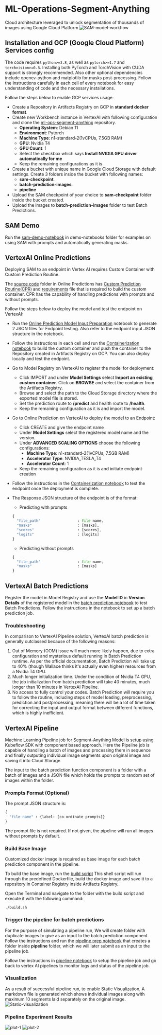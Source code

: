 # ML-Operations-Segment-Anything
Cloud architecture leveraged to unlock segmentation of thousands of images using Google Cloud Platform
![SAM-model-workflow](demo-notebooks/images/sam_workflow.png?raw=true)

## Installation and GCP (Google Cloud Platform) Services config
The code requires `python>=3.8`, as well as `pytorch>=1.7` and `torchvision>=0.8`. Installing both PyTorch and TorchVision with CUDA support is strongly recommended. Also other optional dependencies include opencv-python and matplotlib for masks post-processing. Follow the instructions carefully in each cell of every notebook for easy understanding of code and the necessary installations.

Follow the steps below to enable GCP services usage:
+ Create a Repository in Artifacts Registry on GCP in **standard docker format**.
+ Create new Workbench instance in VertexAI with following configuration and clone the [ml-ops-segment-anything](https://github.com/objectcomputing/ml-ops-segment-anything/tree/main) repository.
  - **Operating System**: Debian 11
  - **Environment**: Pytorch
  - **Machine Type**: n1-standard-2(1vCPUs, 7.5GB RAM)
  - **GPU**: Nvidia T4
  - **GPU Count**: 1
  - Select the checkbox which says **Install NVIDIA GPU driver automatically for me**
  - Keep the remaining configurations as it is
+ Create a bucket with unique name in Google Cloud Storage with default settings. Create 3 folders inside the bucket with following names:
  - **sam-checkpoint**.
  - **batch-prediction-images**.
  - **pipeline**
+ Upload the SAM checkpoint of your choice to **sam-checkpoint** folder inside the bucket created.
+ Upload the images to **batch-prediction-images** folder to test Batch Predictions.

## SAM Demo
Run the [sam-demo-notebook](https://github.com/objectcomputing/ml-ops-segment-anything/blob/dev/demo-notebooks/sam-demo.ipynb) in demo-notebooks folder for examples on using SAM with prompts and automatically generating masks.

## VertexAI Online Predictions
Deploying SAM to an endpoint in Vertex AI requires Custom Container with Custom Prediction Routine.

The [source code](https://github.com/objectcomputing/ml-ops-segment-anything/tree/dev/vertexAI_online_predictions/src) folder in Online Predictions has [Custom Prediction Routine(CPR)](https://github.com/objectcomputing/ml-ops-segment-anything/blob/dev/vertexAI_online_predictions/src/custom_sam_predictor.py) and [requirements](https://github.com/objectcomputing/ml-ops-segment-anything/blob/dev/vertexAI_online_predictions/src/requirements.txt) file that is required to build the custom container. CPR has the capability of handling predictions with prompts and without prompts. 

Follow the steps below to deploy the model and test the endpoint on VertexAI:

+ Run the [Online Prediction Model Input Preparation](https://github.com/objectcomputing/ml-ops-segment-anything/blob/dev/vertexAI_online_predictions/online_predict_model_input_prep.ipynb) notebook to generate 2 JSON files for Endpoint testing. Also refer to the endpoint input JSON structure in the notebook.
+ Follow the instructions in each cell and run the [Containerization notebook](https://github.com/objectcomputing/ml-ops-segment-anything/blob/dev/vertexAI_online_predictions/containerise-deploy.ipynb) to build the custom container and push the container to the Repository created in Artifacts Registry on GCP. You can also deploy locally and test the endpoint.
+ Go to Model Registry on VertexAI to register the model for deployment:
  - Click IMPORT and under **Model Settings** select **Import an existing custom container**. Click on **BROWSE** and select the container from the Artifacts Registry.
  - Browse and select the path to the Cloud Storage directory where the exported model file is stored.
  - Set the prediction route to **/predict** and health route to **/health**.
  - Keep the remaining configuration as it is and import the model.
+ Go to Online Prediction on VertexAI to deploy the model to an Endpoint:
  - Click CREATE and give the endpoint name
  - Under **Model Settings** select the registered model name and the version.
  - Under **ADVANCED SCALING OPTIONS** choose the following configurations:
    * **Machine Type**: n1-standard-2(1vCPUs, 7.5GB RAM)
    * **Accelerator Type**: NVIDIA_TESLA_T4
    * **Accelerator Count**: 1
  - Keep the remaining configuration as it is and initiate endpoint creation
+ Follow the instructions in the [Containerization notebook](https://github.com/objectcomputing/ml-ops-segment-anything/blob/dev/vertexAI_online_predictions/containerise-deploy.ipynb) to test the endpoint once the deployment is complete.
+ The Response JSON structure of the endpoint is of the format:
  - Predicting with prompts
  ```python
  {
    "file_path"                 : file name,
    "masks"                     : [masks],
    "scores"                    : [scores],
    "logits"                    : [logits]
  }
  ```
  
  - Predicting without prompts
  ```python
  {
    "file_path"                 : file name,
    "masks"                     : [masks]
  }
  ```
## VertexAI Batch Predictions
Register the model in Model Registry and use the **Model ID** in **Version Details** of the registered model in the [batch prediction notebook](https://github.com/objectcomputing/ml-ops-segment-anything/blob/dev/vertexAI_batch_prediction/batch_prediction.ipynb) to test Batch Predictions. Follow the instructions in the notebook to set up a batch prediction job.

### Troubleshooting
In comparison to VertexAI Pipeline solution, VertexAI batch prediction is generally outclassed because of the following reasons:

1. Out of Memory (OOM) issue will much more likely happen, due to extra configuration and mysterious default running in Batch Prediction runtime. As per the official documentation, Batch Prediction will take up to 40% (though Wallace thinks it's actually even higher) resources from a Nvidia T4 GPU.
2. Much longer initialization time. Under the condition of Nvidia T4 GPU, the job initialization from batch prediction will take 40 minutes, much longer than 10 minutes in VertexAI Pipeline.
3. No access to fully control your codes. Batch Prediction will require you to follow the routine, including steps of model loading, preprocessing, prediction and postprocessing, meaning there will be a lot of time taken for correcting the input and output format between different functions, which is highly inefficient. 

## VertexAI Pipeline
Machine Learning Pipeline job for Segment-Anything Model is setup using Kubeflow SDK with component based approach. Here the Pipeline job is capable of handling a batch of images and processing them in sequence and finally outputing individual image segments upon original image and saving it into Cloud Storage. 

The input to the batch prediction function component is a folder with a batch of images and a JSON file which holds the prompts to random set of images within the folder.

### Prompts Format (Optional)
The prompt JSON structure is:
```python
{
  "file name" : {label: [co-ordinate prompts]}
}
```
The prompt file is not required. If not given, the pipeline will run all images without prompts by default.

### Build Base Image
Customized docker image is required as base image for each batch prediction component in the pipeline. 

To build the base image, run the [build script](https://github.com/objectcomputing/ml-ops-segment-anything/blob/dev/vertexAI_pipeline/build.sh) This shell script will run through the predefined Dockerfile, build the docker image and save it to a repository in Container Registry inside Artifacts Registry.

Open the Terminal and navigate to the folder with the build script and execute it with the following command:
```console
./build.sh
```

### Trigger the pipeline for batch predictions
For the purpose of simulating a pipeline run, We will create folder with duplicate images to give as an input to the batch prediction component. Follow the instructions and run the [pipeline prep notebook](https://github.com/objectcomputing/ml-ops-segment-anything/blob/dev/vertexAI_pipeline/pipeline_exp_data_prep.ipynb) that creates a folder inside **pipeline** folder, which we will later submit as an input to the pipeline job.

Follow the instructions in [pipeline notebook](https://github.com/objectcomputing/ml-ops-segment-anything/blob/dev/vertexAI_pipeline/pipeline.ipynb) to setup the pipeline job and go back to vertex AI pipelines to monitor logs and status of the pipeline job.

### Visualization
As a result of successful pipeline run, to enable Static Visualization, A markdown file is generated which shows individual images along with maximum 10 segments laid separately on the original image.
![Static-visualization](demo-notebooks/images/static_visualization.png?raw=true)

### Pipeline Experiment Results
![plot-1](demo-notebooks/images/plot_1.png?raw=true) ![plot-2](demo-notebooks/images/plot_2.png?raw=true)





